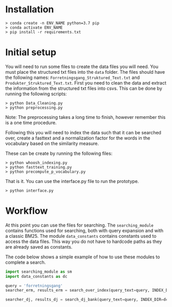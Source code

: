 # Installation

```shell
> conda create -n ENV_NAME python=3.7 pip
> conda activate ENV_NAME
> pip install -r requirements.txt
```

# Initial setup

You will need to run some files to create the data files you will need. You must place the structured txt files into the `data` folder. The files should have the following names: `Forretningsgang_Struktured_Text.txt` and `Produkter_Struktured_Text.txt`.
First you need to clean the data and extract the information from the structured txt files into csvs. This can be done by running the following scripts:

```shell
> python Data_Cleaning.py
> python preprocessing.py
```

Note: The preprocessing takes a long time to finish, however remember this is a one time procedure.

Following this you will need to index the data such that it can be searched over, create a fasttext and a normalization factor for the words in the vocabulary based on the similarity measure.

These can be create by running the following files:

```shell
> python whoosh_indexing.py
> python fasttext_training.py
> python precompute_p_vocabulary.py
```

That is it. You can use the interface.py file to run the prototype.

```shell
> python interface.py
```

# Workflow

At this point you can use the files for searching. The `searching_module` contains functions used for searching, both with query expansion and with a classic BM25.
The module `data_constants` contains constants used to access the data files. This way you do not have to hardcode paths as they are already saved as constants.

The code below shows a simple example of how to use these modules to complete a search.

```python
import searching_module as sm
import data_constants as dc

query = 'forretningsgang'
searcher_erm, results_erm = search_over_index(query_text=query, INDEX_DIR=dc.INDEX_DIR)

searcher_dj, results_dj = search_dj_bank(query_text=query, INDEX_DIR=dc.INDEX_DJ_DIR)
```
